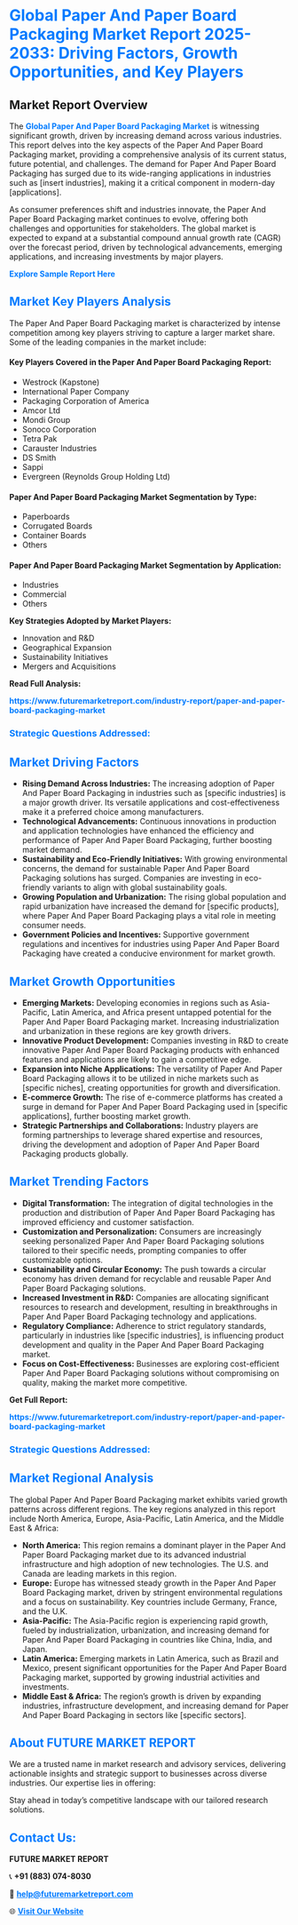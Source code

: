<h1 style="color: #007BFF;">Global Paper And Paper Board Packaging Market Report 2025-2033: Driving Factors, Growth Opportunities, and Key Players</h1>

<section id="overview">
<h2>Market Report Overview</h2>
<p>The <a href="https://www.futuremarketreport.com/industry-report/paper-and-paper-board-packaging-market" style="color: #007BFF; text-decoration: none;"><strong>Global Paper And Paper Board Packaging Market</strong></a> is witnessing significant growth, driven by increasing demand across various industries. This report delves into the key aspects of the Paper And Paper Board Packaging market, providing a comprehensive analysis of its current status, future potential, and challenges. The demand for Paper And Paper Board Packaging has surged due to its wide-ranging applications in industries such as [insert industries], making it a critical component in modern-day [applications].</p>
<p>As consumer preferences shift and industries innovate, the Paper And Paper Board Packaging market continues to evolve, offering both challenges and opportunities for stakeholders. The global market is expected to expand at a substantial compound annual growth rate (CAGR) over the forecast period, driven by technological advancements, emerging applications, and increasing investments by major players.</p>
</section>

<section id="overview">
<p><a href="https://www.futuremarketreport.com/request-sample/reportId=56253" style="color: #007BFF; text-decoration: none;"><strong>Explore Sample Report Here</strong></a></p>
</section>

<section id="key-players">
<h2 style="color: #007BFF;">Market Key Players Analysis</h2>
<p>The Paper And Paper Board Packaging market is characterized by intense competition among key players striving to capture a larger market share. Some of the leading companies in the market include:</p>
<h4>Key Players Covered in the Paper And Paper Board Packaging Report:</h4>
<ul><li>Westrock (Kapstone)</li><li>International Paper Company</li><li>Packaging Corporation of America</li><li>Amcor Ltd</li><li>Mondi Group</li><li>Sonoco Corporation</li><li>Tetra Pak</li><li>Carauster Industries</li><li>DS Smith</li><li>Sappi</li><li>Evergreen (Reynolds Group Holding Ltd)</li></ul>
<h4>Paper And Paper Board Packaging Market Segmentation by Type:</h4>
<ul><li>Paperboards</li><li>Corrugated Boards</li><li>Container Boards</li><li>Others</li></ul>

<h4>Paper And Paper Board Packaging Market Segmentation by Application:</h4>
<ul><li>Industries</li><li>Commercial</li><li>Others</li></ul>
<p><strong>Key Strategies Adopted by Market Players:</strong></p>
<ul>
<li>Innovation and R&D</li>
<li>Geographical Expansion</li>
<li>Sustainability Initiatives</li>
<li>Mergers and Acquisitions</li>
</ul>
</section>

<section>
<p><strong>Read Full Analysis: </strong></p><a href="https://www.futuremarketreport.com/industry-report/paper-and-paper-board-packaging-market" style="color: #007BFF; text-decoration: none;"><strong>https://www.futuremarketreport.com/industry-report/paper-and-paper-board-packaging-market</strong></a>
<h3 style="color: #007BFF;">Strategic Questions Addressed:</h3>
</section>

<section id="driving-factors">
<h2 style="color: #007BFF;">Market Driving Factors</h2>
<ul>
<li><strong>Rising Demand Across Industries:</strong> The increasing adoption of Paper And Paper Board Packaging in industries such as [specific industries] is a major growth driver. Its versatile applications and cost-effectiveness make it a preferred choice among manufacturers.</li>
<li><strong>Technological Advancements:</strong> Continuous innovations in production and application technologies have enhanced the efficiency and performance of Paper And Paper Board Packaging, further boosting market demand.</li>
<li><strong>Sustainability and Eco-Friendly Initiatives:</strong> With growing environmental concerns, the demand for sustainable Paper And Paper Board Packaging solutions has surged. Companies are investing in eco-friendly variants to align with global sustainability goals.</li>
<li><strong>Growing Population and Urbanization:</strong> The rising global population and rapid urbanization have increased the demand for [specific products], where Paper And Paper Board Packaging plays a vital role in meeting consumer needs.</li>
<li><strong>Government Policies and Incentives:</strong> Supportive government regulations and incentives for industries using Paper And Paper Board Packaging have created a conducive environment for market growth.</li>
</ul>
</section>

<section id="growth-opportunities">
<h2 style="color: #007BFF;">Market Growth Opportunities</h2>
<ul>
<li><strong>Emerging Markets:</strong> Developing economies in regions such as Asia-Pacific, Latin America, and Africa present untapped potential for the Paper And Paper Board Packaging market. Increasing industrialization and urbanization in these regions are key growth drivers.</li>
<li><strong>Innovative Product Development:</strong> Companies investing in R&D to create innovative Paper And Paper Board Packaging products with enhanced features and applications are likely to gain a competitive edge.</li>
<li><strong>Expansion into Niche Applications:</strong> The versatility of Paper And Paper Board Packaging allows it to be utilized in niche markets such as [specific niches], creating opportunities for growth and diversification.</li>
<li><strong>E-commerce Growth:</strong> The rise of e-commerce platforms has created a surge in demand for Paper And Paper Board Packaging used in [specific applications], further boosting market growth.</li>
<li><strong>Strategic Partnerships and Collaborations:</strong> Industry players are forming partnerships to leverage shared expertise and resources, driving the development and adoption of Paper And Paper Board Packaging products globally.</li>
</ul>
</section>

<section id="trending-factors">
<h2 style="color: #007BFF;">Market Trending Factors</h2>
<ul>
<li><strong>Digital Transformation:</strong> The integration of digital technologies in the production and distribution of Paper And Paper Board Packaging has improved efficiency and customer satisfaction.</li>
<li><strong>Customization and Personalization:</strong> Consumers are increasingly seeking personalized Paper And Paper Board Packaging solutions tailored to their specific needs, prompting companies to offer customizable options.</li>
<li><strong>Sustainability and Circular Economy:</strong> The push towards a circular economy has driven demand for recyclable and reusable Paper And Paper Board Packaging solutions.</li>
<li><strong>Increased Investment in R&D:</strong> Companies are allocating significant resources to research and development, resulting in breakthroughs in Paper And Paper Board Packaging technology and applications.</li>
<li><strong>Regulatory Compliance:</strong> Adherence to strict regulatory standards, particularly in industries like [specific industries], is influencing product development and quality in the Paper And Paper Board Packaging market.</li>
<li><strong>Focus on Cost-Effectiveness:</strong> Businesses are exploring cost-efficient Paper And Paper Board Packaging solutions without compromising on quality, making the market more competitive.</li>
</ul>
</section>

<section>
<p><strong>Get Full Report: </strong></p><a href="https://www.futuremarketreport.com/industry-report/paper-and-paper-board-packaging-market" style="color: #007BFF; text-decoration: none;"><strong>https://www.futuremarketreport.com/industry-report/paper-and-paper-board-packaging-market</strong></a>
<h3 style="color: #007BFF;">Strategic Questions Addressed:</h3>
</section>


<section id="regional-analysis">
<h2 style="color: #007BFF;">Market Regional Analysis</h2>
<p>The global Paper And Paper Board Packaging market exhibits varied growth patterns across different regions. The key regions analyzed in this report include North America, Europe, Asia-Pacific, Latin America, and the Middle East & Africa:</p>
<ul>
<li><strong>North America:</strong> This region remains a dominant player in the Paper And Paper Board Packaging market due to its advanced industrial infrastructure and high adoption of new technologies. The U.S. and Canada are leading markets in this region.</li>
<li><strong>Europe:</strong> Europe has witnessed steady growth in the Paper And Paper Board Packaging market, driven by stringent environmental regulations and a focus on sustainability. Key countries include Germany, France, and the U.K.</li>
<li><strong>Asia-Pacific:</strong> The Asia-Pacific region is experiencing rapid growth, fueled by industrialization, urbanization, and increasing demand for Paper And Paper Board Packaging in countries like China, India, and Japan.</li>
<li><strong>Latin America:</strong> Emerging markets in Latin America, such as Brazil and Mexico, present significant opportunities for the Paper And Paper Board Packaging market, supported by growing industrial activities and investments.</li>
<li><strong>Middle East & Africa:</strong> The region’s growth is driven by expanding industries, infrastructure development, and increasing demand for Paper And Paper Board Packaging in sectors like [specific sectors].</li>
</ul>
</section>

<footer>
<h2 style="color: #007BFF;">About FUTURE MARKET REPORT</h2>
<p>We are a trusted name in market research and advisory services, delivering actionable insights and strategic support to businesses across diverse industries. Our expertise lies in offering:</p>

<p>Stay ahead in today’s competitive landscape with our tailored research solutions.</p>

<h2 style="color: #007BFF;">Contact Us:</h2>
<p><strong>FUTURE MARKET REPORT</strong></p>
<p>📞 <strong>+91 (883) 074-8030</strong></p>
<p>📧 <strong><a href="mailto:help@futuremarketreport.com" style="color: #007BFF;">help@futuremarketreport.com</a></strong></p>
<p>🌐 <strong><a href="https://www.futuremarketreport.com/" style="color: #007BFF;">Visit Our Website</a></strong></p>
</footer>